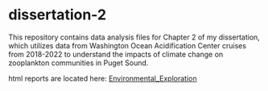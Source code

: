 # dissertation-2
This repository contains data analysis files for Chapter 2 of my dissertation, which utilizes data from Washington Ocean Acidification Center cruises from 2018-2022 to understand the impacts of climate change on zooplankton communities in Puget Sound.

html reports are located here:
[Environmental_Exploration](https://rpubs.com/HailaSchultz/1097377)